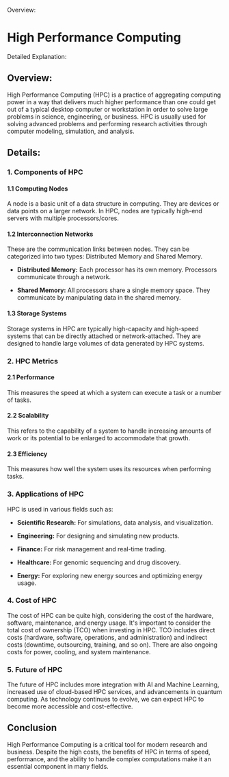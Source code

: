 Overview:
# High Performance Computing
Detailed Explanation:

## Overview:

High Performance Computing (HPC) is a practice of aggregating computing power in a way that delivers much higher performance than one could get out of a typical desktop computer or workstation in order to solve large problems in science, engineering, or business. HPC is usually used for solving advanced problems and performing research activities through computer modeling, simulation, and analysis.

## Details:

### 1. Components of HPC

#### 1.1 Computing Nodes

A node is a basic unit of a data structure in computing. They are devices or data points on a larger network. In HPC, nodes are typically high-end servers with multiple processors/cores.

#### 1.2 Interconnection Networks

These are the communication links between nodes. They can be categorized into two types: Distributed Memory and Shared Memory.

- **Distributed Memory:** Each processor has its own memory. Processors communicate through a network.

- **Shared Memory:** All processors share a single memory space. They communicate by manipulating data in the shared memory.

#### 1.3 Storage Systems

Storage systems in HPC are typically high-capacity and high-speed systems that can be directly attached or network-attached. They are designed to handle large volumes of data generated by HPC systems.

### 2. HPC Metrics

#### 2.1 Performance

This measures the speed at which a system can execute a task or a number of tasks.

#### 2.2 Scalability

This refers to the capability of a system to handle increasing amounts of work or its potential to be enlarged to accommodate that growth.

#### 2.3 Efficiency

This measures how well the system uses its resources when performing tasks.

### 3. Applications of HPC

HPC is used in various fields such as:

- **Scientific Research:** For simulations, data analysis, and visualization.

- **Engineering:** For designing and simulating new products.

- **Finance:** For risk management and real-time trading.

- **Healthcare:** For genomic sequencing and drug discovery.

- **Energy:** For exploring new energy sources and optimizing energy usage.

### 4. Cost of HPC

The cost of HPC can be quite high, considering the cost of the hardware, software, maintenance, and energy usage. It's important to consider the total cost of ownership (TCO) when investing in HPC. TCO includes direct costs (hardware, software, operations, and administration) and indirect costs (downtime, outsourcing, training, and so on). There are also ongoing costs for power, cooling, and system maintenance.

### 5. Future of HPC

The future of HPC includes more integration with AI and Machine Learning, increased use of cloud-based HPC services, and advancements in quantum computing. As technology continues to evolve, we can expect HPC to become more accessible and cost-effective.

## Conclusion

High Performance Computing is a critical tool for modern research and business. Despite the high costs, the benefits of HPC in terms of speed, performance, and the ability to handle complex computations make it an essential component in many fields.